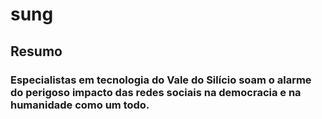# sung

## Resumo

### Especialistas em tecnologia do Vale do Silício soam o alarme do perigoso impacto das redes sociais na democracia e na humanidade como um todo.
